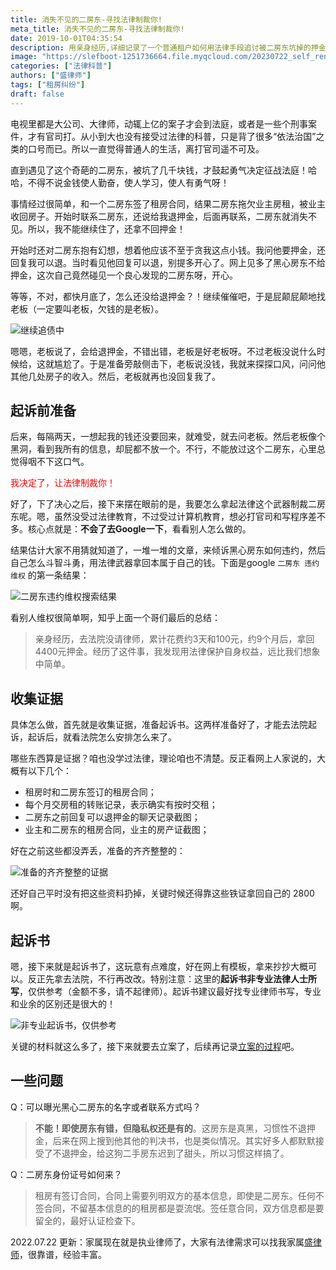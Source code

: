 ```yaml
---
title: 消失不见的二房东-寻找法律制裁你!
meta_title: 消失不见的二房东-寻找法律制裁你!
date: 2019-10-01T04:35:54
description: 用亲身经历,详细记录了一个普通租户如何用法律手段追讨被二房东坑掉的押金的全过程。涵盖证据收集、起诉状撰写、立案申请等法律操作实务。旨在展示普通人利用现有法律途径维护合法权益的可能,鼓励更多租户勇于维权,不要畏惧法律程序的复杂。
image: "https://slefboot-1251736664.file.myqcloud.com/20230722_self_rent_pre_1.png/webp"
categories: ["法律科普"]
authors: ["盛律师"]
tags: ["租房纠纷"]
draft: false
---
```


电视里都是大公司、大律师，动辄上亿的案子才会到法庭，或者是一些个刑事案件，才有官司打。从小到大也没有接受过法律的科普，只是背了很多“依法治国”之类的口号而已。所以一直觉得普通人的生活，离打官司遥不可及。

直到遇见了这个奇葩的二房东，被坑了几千块钱，才鼓起勇气决定征战法庭！哈哈，不得不说金钱使人勤奋，使人学习，使人有勇气呀！

事情经过很简单，和一个二房东签了租房合同，结果二房东拖欠业主房租，被业主收回房子。开始时联系二房东，还说给我退押金，后面再联系，二房东就消失不见。所以，我不能继续住了，还拿不回押金！

开始时还对二房东抱有幻想，想着他应该不至于贪我这点小钱。我问他要押金，还回复我可以退。当时看见他回复可以退，别提多开心了。网上见多了黑心房东不给押金，这次自己竟然碰见一个良心发现的二房东呀，开心。

等等，不对，都快月底了，怎么还没给退押金？！继续催催吧，于是屁颠屁颠地找老板（一定要叫老板，欠钱的是老板）。

![继续追债中](https://slefboot-1251736664.file.myqcloud.com/20230722_self_rent_pre_2.png)

嗯嗯，老板说了，会给退押金，不错出错，老板是好老板呀。不过老板没说什么时候给，这就尴尬了。于是准备旁敲侧击下，老板说没钱，我就来探探口风，问问他其他几处房子的收入。然后，老板就再也没回复我了。

## 起诉前准备

后来，每隔两天，一想起我的钱还没要回来，就难受，就去问老板。然后老板像个黑洞，看到我所有的信息，却屁都不放一个。不行，不能放过这个二房东，心里总觉得咽不下这口气。

<span style='color:red'>我决定了，让法律制裁你！</span>

好了，下了决心之后，接下来摆在眼前的是，我要怎么拿起法律这个武器制裁二房东呢。嗯，虽然没受过法律教育，不过受过计算机教育，想必打官司和写程序差不多。核心点就是：**不会了去Google一下**，看看别人怎么做的。

结果估计大家不用猜就知道了，一堆一堆的文章，来倾诉黑心房东如何违约，然后自己怎么斗智斗勇，用法律武器拿回本属于自己的钱。下面是google `二房东 违约 维权` 的第一条结果：

![二房东违约维权搜索结果](https://slefboot-1251736664.file.myqcloud.com/20230722_self_rent_pre_3.png)

看别人维权很简单啊，知乎上面一个哥们最后的总结：

> 亲身经历，去法院没请律师，累计花费约3天和100元，约9个月后，拿回4400元押金。经历了这件事，我发现用法律保护自身权益，远比我们想象中简单。

## 收集证据

具体怎么做，首先就是收集证据，准备起诉书。这两样准备好了，才能去法院起诉，起诉后，就看法院怎么安排怎么来了。

哪些东西算是证据？咱也没学过法律，理论咱也不清楚。反正看网上人家说的，大概有以下几个：

- 租房时和二房东签订的租房合同；
- 每个月交房租的转账记录，表示确实有按时交租；
- 二房东之前回复可以退押金的聊天记录截图；
- 业主和二房东的租房合同，业主的房产证截图；

好在之前这些都没弄丢，准备的齐齐整整的：

![准备的齐齐整整的证据](https://slefboot-1251736664.file.myqcloud.com/20230722_self_rent_pre_4.png)

还好自己平时没有把这些资料扔掉，关键时候还得靠这些铁证拿回自己的 2800 啊。

## 起诉书

嗯，接下来就是起诉书了，这玩意有点难度，好在网上有模板，拿来抄抄大概可以。反正先拿去法院，不行再改改。特别注意：这里的**起诉书非专业法律人士所写**，仅供参考（金额不多，请不起律师）。起诉书建议最好找专业律师书写，专业和业余的区别还是很大的！

![非专业起诉书，仅供参考](https://slefboot-1251736664.file.myqcloud.com/20230722_self_rent_pre_5.png)

关键的材料就这么多了，接下来就要去立案了，后续再记录[立案的过程](https://selfboot.cn/2019/11/01/self_rent_do/)吧。

## 一些问题

Q：可以曝光黑心二房东的名字或者联系方式吗？

> **不能！即使房东有错，但隐私权还是有的**。这房东是真黑，习惯性不退押金，后来在网上搜到他其他的判决书，也是类似情况。其实好多人都默默接受了不退押金，给这狗二手房东迟到了甜头，所以习惯这样搞了。

Q：二房东身份证号如何来？

> 租房有签订合同，合同上需要列明双方的基本信息，即使是二房东。任何不签合同，不留基本信息的的租房都是耍流氓。签任意合同，双方信息都是要留全的，最好认证检查下。

2022.07.22 更新：家属现在就是执业律师了，大家有法律需求可以找我家属[盛律师](https://shenglvshi.cn/)，很靠谱，经验丰富。
